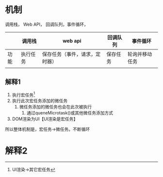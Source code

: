 # 机制
调用栈， Web API， 回调队列，事件循环，

|  | 调用栈 | web api | 回调队列 | 事件循环 |
| --- | --- | --- | --- | --- |
| 功能 | 执行任务 | 保存任务（事件，请求，定时器） | 保存任务 | 轮询并移动任务 |
|  |  |  |  |  |
## 解释1
1. 执行宏任务[^1]
2. 执行此次宏任务添加的微任务
	1. 微任务添加的微任务也会在此次被执行
		1. 通过queneMicrotask()或其他微任务添加方式
3. DOM渲染为UI【UI渲染是宏任务】

所以整体机制是，宏任务->微任务。不断循环
# 解释2

[^1]: UI渲染->其它宏任务